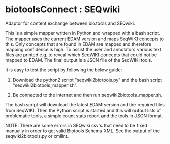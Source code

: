 # biotoolsConnect : SEQwiki
Adaptor for content exchange between bio.tools and SEQwiki.

This is a simple mapper written in Python and wrapped with a bash script. The mapper uses the current EDAM version and maps SeqWIKI concepts to this. Only concepts that are found in EDAM are mapped and therefore mapping confidence is high. To assist the user and annotators various text files are printed e.g. to reveal which SeqWIKI concepts that could not be mapped to EDAM. The final output is a JSON file of the SeqWIKI tools.

It is easy to test the script by following the below guide:

1. Download the python2 script "seqwiki2biotools.py" and the bash script "seqwiki2biotools_mapper.sh".

2. Be connected to the internet and then run seqwiki2biotools_mapper.sh.

The bash script will download the latest EDAM version and the required files from SeqWIKI. Then the Python script is started and this will output lists of problematic tools, a simple count stats report and the tools in JSON format.

NOTE: There are some errors in SEQwiki csv's that need to be fixed manually in order to get valid Biotools Schema XML. See the output of the seqwiki2biotools.py or xmllint.
